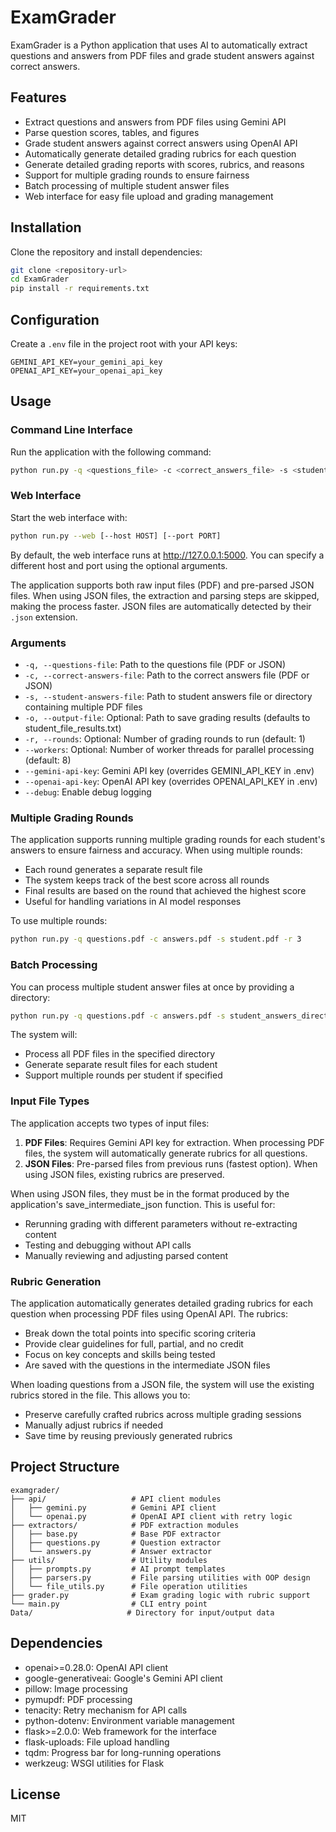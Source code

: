 # ExamGrader

ExamGrader is a Python application that uses AI to automatically extract questions and answers from PDF files and grade student answers against correct answers.

## Features

- Extract questions and answers from PDF files using Gemini API
- Parse question scores, tables, and figures
- Grade student answers against correct answers using OpenAI API
- Automatically generate detailed grading rubrics for each question
- Generate detailed grading reports with scores, rubrics, and reasons
- Support for multiple grading rounds to ensure fairness
- Batch processing of multiple student answer files
- Web interface for easy file upload and grading management

## Installation

Clone the repository and install dependencies:

```bash
git clone <repository-url>
cd ExamGrader
pip install -r requirements.txt
```

## Configuration

Create a `.env` file in the project root with your API keys:

```
GEMINI_API_KEY=your_gemini_api_key
OPENAI_API_KEY=your_openai_api_key
```

## Usage

### Command Line Interface

Run the application with the following command:

```bash
python run.py -q <questions_file> -c <correct_answers_file> -s <student_answers_file> [-o <output_file>] [-r <rounds>] [--workers N] [--debug]
```

### Web Interface

Start the web interface with:

```bash
python run.py --web [--host HOST] [--port PORT]
```

By default, the web interface runs at http://127.0.0.1:5000. You can specify a different host and port using the optional arguments.

The application supports both raw input files (PDF) and pre-parsed JSON files. When using JSON files, the extraction and parsing steps are skipped, making the process faster. JSON files are automatically detected by their `.json` extension.

### Arguments

- `-q, --questions-file`: Path to the questions file (PDF or JSON)
- `-c, --correct-answers-file`: Path to the correct answers file (PDF or JSON)
- `-s, --student-answers-file`: Path to student answers file or directory containing multiple PDF files
- `-o, --output-file`: Optional: Path to save grading results (defaults to student_file_results.txt)
- `-r, --rounds`: Optional: Number of grading rounds to run (default: 1)
- `--workers`: Optional: Number of worker threads for parallel processing (default: 8)
- `--gemini-api-key`: Gemini API key (overrides GEMINI_API_KEY in .env)
- `--openai-api-key`: OpenAI API key (overrides OPENAI_API_KEY in .env)
- `--debug`: Enable debug logging

### Multiple Grading Rounds

The application supports running multiple grading rounds for each student's answers to ensure fairness and accuracy. When using multiple rounds:
- Each round generates a separate result file
- The system keeps track of the best score across all rounds
- Final results are based on the round that achieved the highest score
- Useful for handling variations in AI model responses

To use multiple rounds:
```bash
python run.py -q questions.pdf -c answers.pdf -s student.pdf -r 3
```

### Batch Processing

You can process multiple student answer files at once by providing a directory:
```bash
python run.py -q questions.pdf -c answers.pdf -s student_answers_directory/
```

The system will:
- Process all PDF files in the specified directory
- Generate separate result files for each student
- Support multiple rounds per student if specified

### Input File Types

The application accepts two types of input files:
1. **PDF Files**: Requires Gemini API key for extraction. When processing PDF files, the system will automatically generate rubrics for all questions.
2. **JSON Files**: Pre-parsed files from previous runs (fastest option). When using JSON files, existing rubrics are preserved.

When using JSON files, they must be in the format produced by the application's save_intermediate_json function. This is useful for:
- Rerunning grading with different parameters without re-extracting content
- Testing and debugging without API calls
- Manually reviewing and adjusting parsed content

### Rubric Generation

The application automatically generates detailed grading rubrics for each question when processing PDF files using OpenAI API. The rubrics:
- Break down the total points into specific scoring criteria
- Provide clear guidelines for full, partial, and no credit
- Focus on key concepts and skills being tested
- Are saved with the questions in the intermediate JSON files

When loading questions from a JSON file, the system will use the existing rubrics stored in the file. This allows you to:
- Preserve carefully crafted rubrics across multiple grading sessions
- Manually adjust rubrics if needed
- Save time by reusing previously generated rubrics

## Project Structure

```
examgrader/
├── api/                   # API client modules
│   ├── gemini.py          # Gemini API client
│   └── openai.py          # OpenAI API client with retry logic
├── extractors/            # PDF extraction modules
│   ├── base.py            # Base PDF extractor
│   ├── questions.py       # Question extractor
│   └── answers.py         # Answer extractor
├── utils/                 # Utility modules
│   ├── prompts.py         # AI prompt templates
│   ├── parsers.py         # File parsing utilities with OOP design
│   └── file_utils.py      # File operation utilities
├── grader.py              # Exam grading logic with rubric support
└── main.py                # CLI entry point
Data/                     # Directory for input/output data
```

## Dependencies

- openai>=0.28.0: OpenAI API client
- google-generativeai: Google's Gemini API client
- pillow: Image processing
- pymupdf: PDF processing
- tenacity: Retry mechanism for API calls
- python-dotenv: Environment variable management
- flask>=2.0.0: Web framework for the interface
- flask-uploads: File upload handling
- tqdm: Progress bar for long-running operations
- werkzeug: WSGI utilities for Flask

## License

MIT 